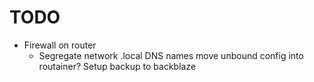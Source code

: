 # TODO

* Firewall on router
  * Segregate network
.local DNS names
move unbound config into routainer?
Setup backup to backblaze

